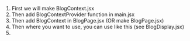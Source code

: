 1. First we will make BlogContext.jsx
2. Then add BlogContextProvider function in main.jsx
3. Then add BlogContext in BlogPage.jsx (OR make BlogPage.jsx)
4. Then where you want to use, you can use like this (see BlogDisplay.jsx)
5. 
